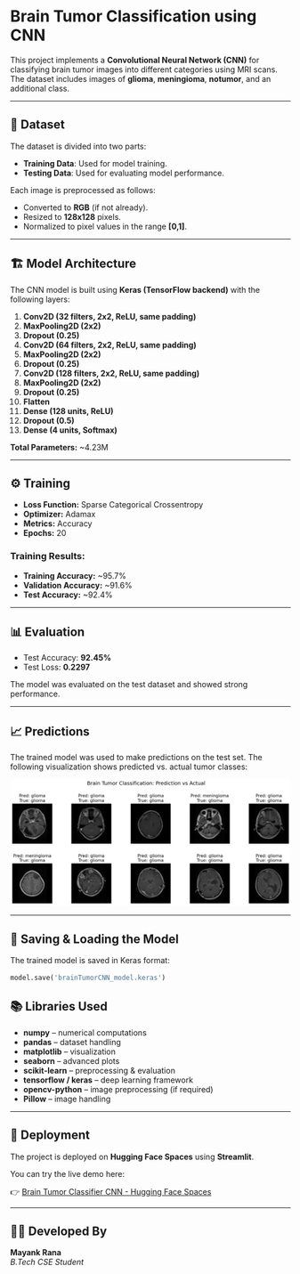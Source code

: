 # Brain Tumor Classification using CNN

This project implements a **Convolutional Neural Network (CNN)** for classifying brain tumor images into different categories using MRI scans. The dataset includes images of **glioma**, **meningioma**, **notumor**, and an additional class.

---

## 📂 Dataset

The dataset is divided into two parts:

- **Training Data**: Used for model training.
- **Testing Data**: Used for evaluating model performance.

Each image is preprocessed as follows:
- Converted to **RGB** (if not already).
- Resized to **128x128** pixels.
- Normalized to pixel values in the range **[0,1]**.

---

## 🏗️ Model Architecture

The CNN model is built using **Keras (TensorFlow backend)** with the following layers:

1. **Conv2D (32 filters, 2x2, ReLU, same padding)**
2. **MaxPooling2D (2x2)**
3. **Dropout (0.25)**
4. **Conv2D (64 filters, 2x2, ReLU, same padding)**
5. **MaxPooling2D (2x2)**
6. **Dropout (0.25)**
7. **Conv2D (128 filters, 2x2, ReLU, same padding)**
8. **MaxPooling2D (2x2)**
9. **Dropout (0.25)**
10. **Flatten**
11. **Dense (128 units, ReLU)**
12. **Dropout (0.5)**
13. **Dense (4 units, Softmax)**

**Total Parameters:** ~4.23M

---

## ⚙️ Training

- **Loss Function:** Sparse Categorical Crossentropy  
- **Optimizer:** Adamax  
- **Metrics:** Accuracy  
- **Epochs:** 20  

### Training Results:
- **Training Accuracy:** ~95.7%  
- **Validation Accuracy:** ~91.6%  
- **Test Accuracy:** ~92.4%  

---

## 📊 Evaluation

- Test Accuracy: **92.45%**
- Test Loss: **0.2297**

The model was evaluated on the test dataset and showed strong performance.

---

## 📈 Predictions

The trained model was used to make predictions on the test set. The following visualization shows predicted vs. actual tumor classes:

![Prediction vs Actual](images/tumor.png)

---

## 💾 Saving & Loading the Model

The trained model is saved in Keras format:

```python
model.save('brainTumorCNN_model.keras')
```
## 📚 Libraries Used  

- **numpy** – numerical computations  
- **pandas** – dataset handling  
- **matplotlib** – visualization  
- **seaborn** – advanced plots  
- **scikit-learn** – preprocessing & evaluation  
- **tensorflow / keras** – deep learning framework  
- **opencv-python** – image preprocessing (if required)  
- **Pillow** – image handling  

---
## 🚀 Deployment  

The project is deployed on **Hugging Face Spaces** using **Streamlit**.  

You can try the live demo here:  

👉 [Brain Tumor Classifier CNN - Hugging Face Spaces](https://huggingface.co/spaces/mayankrana16/BrainTumorClassifierCNN) 

---
## 👨‍💻 Developed By  

**Mayank Rana**  
*B.Tech CSE Student*  
